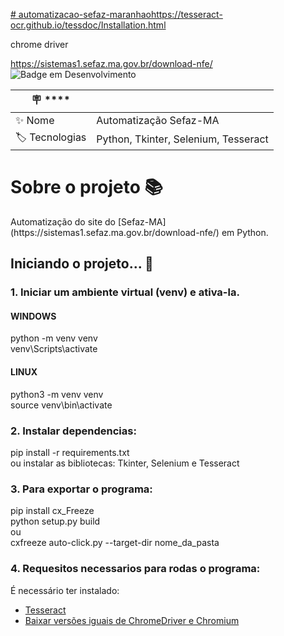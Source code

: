 [# automatizacao-sefaz-maranhao](https://tesseract-ocr.github.io/tessdoc/Installation.html)https://tesseract-ocr.github.io/tessdoc/Installation.html

chrome driver


https://sistemas1.sefaz.ma.gov.br/download-nfe/
![Badge em Desenvolvimento](http://img.shields.io/static/v1?label=STATUS&message=EM%20DESENVOLVIMENTO&color=GREEN&style=for-the-badge)

| :placard: **** |     |
| -------------         | --- |
| :sparkles: Nome       | Automatização Sefaz-MA
| :label: Tecnologias   | Python, Tkinter, Selenium, Tesseract


# Sobre o projeto 📚

<p>
 Automatização do site do [Sefaz-MA](https://sistemas1.sefaz.ma.gov.br/download-nfe/) em Python. <br> 
</p>

## Iniciando o projeto... 📌

### 1. Iniciar um ambiente virtual (venv) e ativa-la. </br>
#### WINDOWS </br>
python -m venv venv  </br>
venv\Scripts\activate </br>
#### LINUX </br>
python3 -m venv venv  </br>
source venv\bin\activate </br>


### 2. Instalar dependencias: </br>
pip install -r requirements.txt </br>
ou instalar as bibliotecas: Tkinter, Selenium e Tesseract </br>

### 3. Para exportar o programa: </br>
pip install cx_Freeze </br>
python setup.py build </br>
ou </br>
cxfreeze auto-click.py --target-dir nome_da_pasta </br>

### 4. Requesitos necessarios para rodas o programa: </br>
É necessário ter instalado: </br>
- [Tesseract](https://tesseract-ocr.github.io/tessdoc/Installation.html) </br>
- [Baixar versões iguais de ChromeDriver e Chromium](https://chromedriver.chromium.org/downloads)

